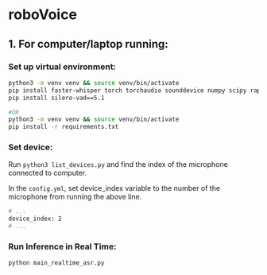 # roboVoice

## 1. For computer/laptop running:

### Set up virtual environment:
```bash
python3 -m venv venv && source venv/bin/activate
pip install faster-whisper torch torchaudio sounddevice numpy scipy rapidfuzz pyyaml
pip install silero-vad==5.1 

#OR 
python3 -m venv venv && source venv/bin/activate
pip install -r requirements.txt
```

### Set device:

Run `python3 list_devices.py` and find the index of the microphone connected to computer.

In the `config.yml`, set device_index variable to the number of the microphone from running the above line.

```bash
# ...
device_index: 2
# ...
``` 

### Run Inference in Real Time:

```bash
python main_realtime_asr.py
```